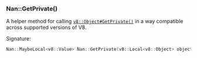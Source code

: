 ### Nan::GetPrivate()

A helper method for calling [`v8::Object#GetPrivate()`](https://v8docs.nodesource.com/node-8.16/db/d85/classv8_1_1_object.html#a169f2da506acbec34deadd9149a1925a) in a way compatible across supported versions of V8.

Signature:

```c++
Nan::MaybeLocal<v8::Value> Nan::GetPrivate(v8::Local<v8::Object> object, v8::Local<v8::String> key);
```

<a name="api_nan_set_private"></a>
